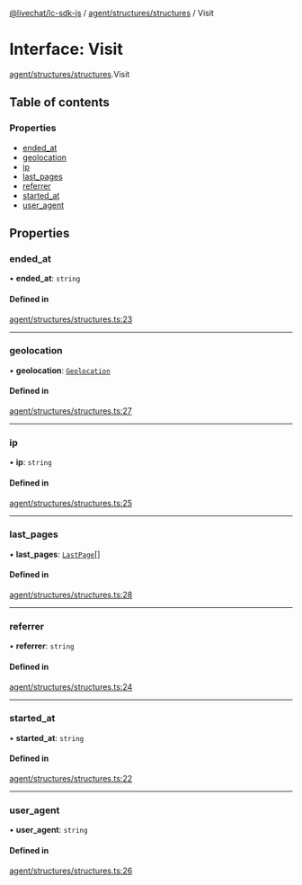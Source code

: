 [@livechat/lc-sdk-js](../README.md) / [agent/structures/structures](../modules/agent_structures_structures.md) / Visit

# Interface: Visit

[agent/structures/structures](../modules/agent_structures_structures.md).Visit

## Table of contents

### Properties

- [ended\_at](agent_structures_structures.Visit.md#ended_at)
- [geolocation](agent_structures_structures.Visit.md#geolocation)
- [ip](agent_structures_structures.Visit.md#ip)
- [last\_pages](agent_structures_structures.Visit.md#last_pages)
- [referrer](agent_structures_structures.Visit.md#referrer)
- [started\_at](agent_structures_structures.Visit.md#started_at)
- [user\_agent](agent_structures_structures.Visit.md#user_agent)

## Properties

### ended\_at

• **ended\_at**: `string`

#### Defined in

[agent/structures/structures.ts:23](https://github.com/livechat/lc-sdk-js/blob/5f5afdd/src/agent/structures/structures.ts#L23)

___

### geolocation

• **geolocation**: [`Geolocation`](agent_structures_structures.Geolocation.md)

#### Defined in

[agent/structures/structures.ts:27](https://github.com/livechat/lc-sdk-js/blob/5f5afdd/src/agent/structures/structures.ts#L27)

___

### ip

• **ip**: `string`

#### Defined in

[agent/structures/structures.ts:25](https://github.com/livechat/lc-sdk-js/blob/5f5afdd/src/agent/structures/structures.ts#L25)

___

### last\_pages

• **last\_pages**: [`LastPage`](agent_structures_structures.LastPage.md)[]

#### Defined in

[agent/structures/structures.ts:28](https://github.com/livechat/lc-sdk-js/blob/5f5afdd/src/agent/structures/structures.ts#L28)

___

### referrer

• **referrer**: `string`

#### Defined in

[agent/structures/structures.ts:24](https://github.com/livechat/lc-sdk-js/blob/5f5afdd/src/agent/structures/structures.ts#L24)

___

### started\_at

• **started\_at**: `string`

#### Defined in

[agent/structures/structures.ts:22](https://github.com/livechat/lc-sdk-js/blob/5f5afdd/src/agent/structures/structures.ts#L22)

___

### user\_agent

• **user\_agent**: `string`

#### Defined in

[agent/structures/structures.ts:26](https://github.com/livechat/lc-sdk-js/blob/5f5afdd/src/agent/structures/structures.ts#L26)
